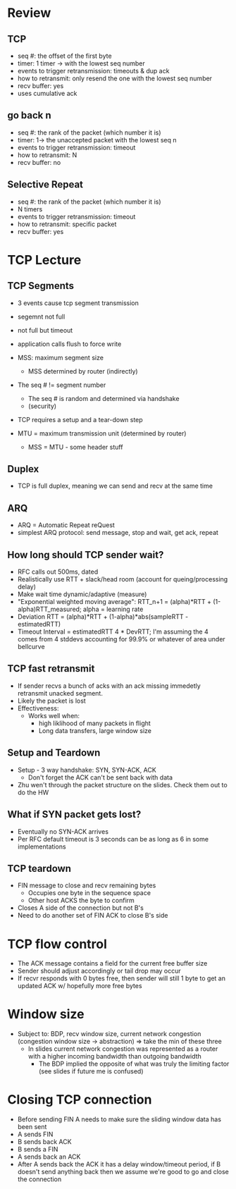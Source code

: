 # Review
## TCP
- seq #: the offset of the first byte 
- timer: 1 timer -> with the lowest seq number
- events to trigger retransmission: timeouts & dup ack
- how to retransmit: only resend the one with the lowest seq number
- recv buffer: yes
- uses cumulative ack

## go back n
- seq #: the rank of the packet (which number it is)
- timer: 1-> the unaccepted packet with the lowest seq n
- events to trigger retransmission: timeout 
- how to retransmit: N 
- recv buffer: no 

## Selective Repeat
- seq #: the rank of the packet (which number it is)
- N timers
- events to trigger retransmission: timeout 
- how to retransmit: specific packet 
- recv buffer: yes


# TCP Lecture

## TCP Segments
- 3 events cause tcp segment transmission
 - segemnt not full
 - not full but timeout
 - application calls flush to force write

- MSS: maximum segment size
    - MSS determined by router (indirectly)

- The seq # != segment number
    - The seq # is random and determined via handshake
    - (security)

- TCP requires a setup and a tear-down step

- MTU = maximum transmission unit (determined by router)
    - MSS = MTU - some header stuff

## Duplex
- TCP is full duplex, meaning we can send and recv at the same time

## ARQ
- ARQ = Automatic Repeat reQuest
- simplest ARQ protocol: send message, stop and wait, get ack, repeat

## How long should TCP sender wait?
- RFC calls out 500ms, dated
- Realistically use RTT + slack/head room (account for queing/processing delay)
- Make wait time dynamic/adaptive (measure)
- "Exponential weighted moving average": RTT_n+1 = (alpha)*RTT + (1-alpha)RTT_measured; alpha = learning rate
- Deviation RTT = (alpha)*RTT + (1-alpha)*abs(sampleRTT - estimatedRTT)
- Timeout Interval = estimatedRTT 4 * DevRTT; I'm assuming the 4 comes from 4 stddevs accounting for 99.9% or whatever of area under bellcurve

## TCP fast retransmit
- If sender recvs a bunch of acks with an ack missing immedetly retransmit unacked segment.
- Likely the packet is lost
- Effectiveness:
    - Works well when: 
        - high liklihood of many packets in flight
        - Long data transfers, large window size

## Setup and Teardown
- Setup - 3 way handshake: SYN, SYN-ACK, ACK
    - Don't forget the ACK can't be sent back with data 
- Zhu wen't through the packet structure on the slides. Check them out to do the HW

## What if SYN packet gets lost?
- Eventually no SYN-ACK arrives
- Per RFC default timeout is 3 seconds can be as long as 6 in some implementations

## TCP teardown
- FIN message to close and recv remaining bytes
    - Occupies one byte in the sequence space
    - Other host ACKS the byte to confirm
- Closes A side of the connection but not B's
- Need to do another set of FIN ACK to close B's side

# TCP flow control
- The ACK message contains a field for the current free buffer size
- Sender should adjust accordingly or tail drop may occur
- If recvr responds with 0 bytes free, then sender will still 1 byte to get an updated ACK w/ hopefully more free bytes

# Window size
- Subject to: BDP, recv window size, current network congestion (congestion window size -> abstraction) => take the min of these three
    - In slides current network congestion was represented as a router with a higher incoming bandwidth than outgoing bandwidth
        - The BDP implied the opposite of what was truly the limiting factor (see slides if future me is confused)

# Closing TCP connection
- Before sending FIN A needs to make sure the sliding window data has been sent
- A sends FIN
- B sends back ACK
- B sends a FIN
- A sends back an ACK
- After A sends back the ACK it has a delay window/timeout period, if B doesn't send anything back then we assume we're good to go and close the connection



